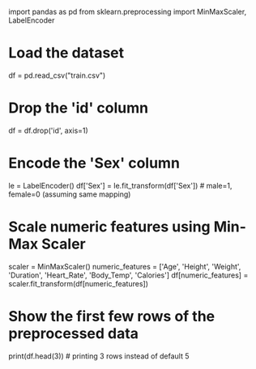 
import pandas as pd
from sklearn.preprocessing import MinMaxScaler, LabelEncoder

# Load the dataset
df = pd.read_csv("train.csv")

# Drop the 'id' column
df = df.drop('id', axis=1)

# Encode the 'Sex' column
le = LabelEncoder()
df['Sex'] = le.fit_transform(df['Sex'])  # male=1, female=0 (assuming same mapping)

# Scale numeric features using Min-Max Scaler
scaler = MinMaxScaler()
numeric_features = ['Age', 'Height', 'Weight', 'Duration', 'Heart_Rate', 'Body_Temp', 'Calories']
df[numeric_features] = scaler.fit_transform(df[numeric_features])

# Show the first few rows of the preprocessed data
print(df.head(3))  # printing 3 rows instead of default 5

